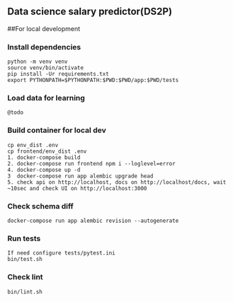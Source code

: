 Data science salary predictor(DS2P)
-- 
##For local development
### Install dependencies
```
python -m venv venv
source venv/bin/activate
pip install -Ur requirements.txt
export PYTHONPATH=$PYTHONPATH:$PWD:$PWD/app:$PWD/tests
```
### Load data for learning
```
@todo
```

### Build container for local dev
```
cp env_dist .env
cp frontend/env_dist .env
1. docker-compose build
2. docker-compose run frontend npm i --loglevel=error
4. docker-compose up -d
3  docker-compose run app alembic upgrade head
5. check api on http://localhost, docs on http://localhost/docs, wait ~10sec and check UI on http://localhost:3000
```
### Check schema diff
```
docker-compose run app alembic revision --autogenerate
```
### Run tests
```
If need configure tests/pytest.ini
bin/test.sh
```
### Check lint
```
bin/lint.sh
```

